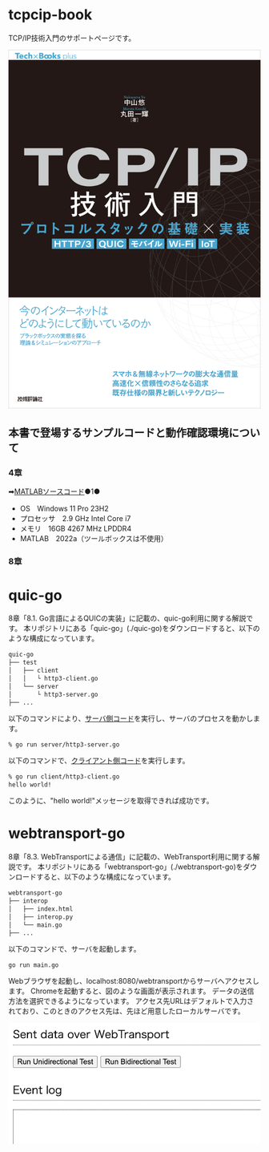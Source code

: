 # tcpcip-book
TCP/IP技術入門のサポートページです。

![書影](images/top.png)


## 本書で登場するサンプルコードと動作確認環境について


### 4章　

➡[MATLAB︎ソースコード](link)●1●

- OS　Windows 11 Pro 23H2
- プロセッサ　2.9 GHz Intel Core i7
- メモリ　16GB 4267 MHz LPDDR4
- MATLAB　2022a（ツールボックスは不使用）


### 8章

# quic-go

8章「8.1. Go言語によるQUICの実装」に記載の、quic-go利用に関する解説です。
本リポジトリにある「quic-go」(./quic-go)をダウンロードすると、以下のような構成になっています。

```
quic-go
├── test
│   ├── client
│   │   └ http3-client.go
│   └── server
│       └ http3-server.go
├── ...
```

以下のコマンドにより、[サーバ側コード](./quic-go/test/http3-server.go)を実行し、サーバのプロセスを動かします。

```
% go run server/http3-server.go
```

以下のコマンドで、[クライアント側コード](./quic-go/test/http3-client.go)を実行します。

```
% go run client/http3-client.go
hello world!
```

このように、"hello world!"メッセージを取得できれば成功です。


# webtransport-go

8章「8.3. WebTransportによる通信」に記載の、WebTransport利用に関する解説です。
本リポジトリにある「webtransport-go」(./webtransport-go)をダウンロードすると、以下のような構成になっています。

```
webtransport-go
├── interop
│   ├── index.html
│   ├── interop.py
│   └── main.go
├── ...
```

以下のコマンドで、サーバを起動します。

```
go run main.go
```

Webブラウザを起動し、localhost:8080/webtransportからサーバへアクセスします。
Chromeを起動すると、図のような画面が表示されます。
データの送信方法を選択できるようになっています。
アクセス先URLはデフォルトで入力されており、このときのアクセス先は、先ほど用意したローカルサーバです。

![Chromeを起動した際のスクリーンショット](images/08_15-chrome_initial.png)



